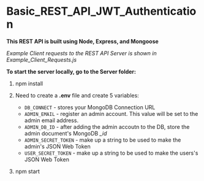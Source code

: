 # Basic_REST_API_JWT_Authentication
**This REST API is built using Node, Express, and Mongoose** 

*Example Client requests to the REST API Server is shown in Example_Client_Requests.js*

**To start the server locally, go to the Server folder:**
1) npm install

2) Need to create a **.env** file and create 5 variables: 
   * `DB_CONNECT` - stores your MongoDB Connection URL
   * `ADMIN_EMAIL` - register an admin account. This value will be set to the admin email address. 
   * `ADMIN_DB_ID` - after adding the admin accoutn to the DB, store the admin document's MongoDB *_id*
   * `ADMIN_SECRET_TOKEN` - make up a string to be used to make the admin's JSON Web Token
   * `USER_SECRET_TOKEN` - make up a string to be used to make the users's JSON Web Token

3) npm start

